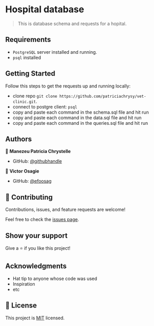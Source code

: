 # Hospital database

> This is database schema and requests for a hopital.


## Requirements

- `PostgreSQL` server installed and running.
- `psql` installed
## Getting Started

Follow this steps to get the requests up and running locally:

- clone repo `git clone https://github.com/patriciachrysy/vet-clinic.git`.
- connect to postgre client: `psql`
- copy and paste each command in the schema.sql file and hit run
- copy and paste each command in the data.sql file and hit run
- copy and paste each command in the queries.sql file and hit run


## Authors

👤 **Manezeu Patricia Chrystelle**

- GitHub: [@githubhandle](https://github.compatriciachrysy/)

👤 **Victor Osagie**

- GitHub: [@efoosag](https://github.com/efoosag)

## 🤝 Contributing

Contributions, issues, and feature requests are welcome!

Feel free to check the [issues page](../../issues/).

## Show your support

Give a ⭐️ if you like this project!

## Acknowledgments

- Hat tip to anyone whose code was used
- Inspiration
- etc

## 📝 License

This project is [MIT](./MIT.md) licensed.
